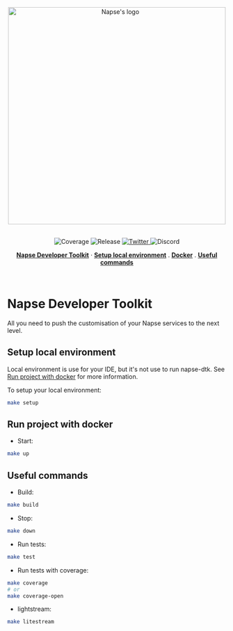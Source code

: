 <div align="center">
<picture>
  <source media="(prefers-color-scheme: dark)" srcset="docs/theme/assets/napse_invest_logo_white.svg">
  <source media="(prefers-color-scheme: light)" srcset="docs/theme/assets/napse_invest_logo_black.svg">
  <img alt="Napse's logo" src="" width=500>
</picture>
</div>

<br>
<p align="center">
  <a>
    <img src="https://img.shields.io/endpoint?url=https://gist.githubusercontent.com/napse-investment/40fac957532fe3b731c99067467de842/raw/napse-developer-toolkit-coverage.json" alt="Coverage" />
  </a>
  <a>  
    <img src="https://img.shields.io/github/v/release/napse-invest/napse-developer-toolkit" alt="Release" />
  </a>
  <a href="https://twitter.com/NapseInvest">
    <img src="https://img.shields.io/twitter/follow/NapseInvest?style=flat&label=%40NapseInvest&logo=twitter&color=0bf&logoColor=fff" alt="Twitter" />
  </a>
  <a>  
    <img src="https://img.shields.io/discord/996867961157591081?style=flat&logo=discord&label=Napse%20Invest&link=https%3A%2F%2Fdiscord.gg%2FZkzc2V5KXB" alt="Discord" />
  </a>
</p>

<p align="center">
  <a href="#napse-developer-toolkit"><strong>Napse Developer Toolkit</strong></a> ·
  <a href="#setup-local-environment"><strong>Setup local environment</strong></a> .
  <a href="#run-project-with-docker"><strong>Docker</strong></a> .
  <a href="#useful-commands"><strong>Useful commands</strong></a>
</p>
<br/>

# Napse Developer Toolkit
All you need to push the customisation of your Napse services to the next level.


## Setup local environment

Local environment is use for your IDE, but it's not use to run napse-dtk. See [Run project with docker](#run-project-with-docker) for more information.

To setup your local environment:
```bash
make setup
```

## Run project with docker

- Start:
```bash
make up
```

## Useful commands

- Build:
```bash
make build
```

- Stop:
```bash
make down
```

- Run tests:
```bash
make test
```

- Run tests with coverage:
```bash
make coverage
# or
make coverage-open
```

- lightstream:
```bash
make litestream
```